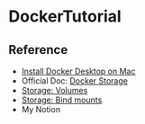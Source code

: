 # DockerTutorial



## Reference
* [Install Docker Desktop on Mac](https://docs.docker.com/desktop/setup/install/mac-install/)
* Official Doc: [Docker Storage](https://docs.docker.com/engine/storage/)
* [Storage: Volumes](https://docs.docker.com/engine/storage/volumes/)
* [Storage: Bind mounts](https://docs.docker.com/engine/storage/bind-mounts/)
* My Notion